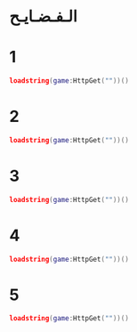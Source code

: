 # الـفـضـايـح

# 1

```lua
loadstring(game:HttpGet(""))()
```

# 2

```lua
loadstring(game:HttpGet(""))()
```

# 3

```lua
loadstring(game:HttpGet(""))()
```

# 4

```lua
loadstring(game:HttpGet(""))()
```

# 5

```lua
loadstring(game:HttpGet(""))()
```
